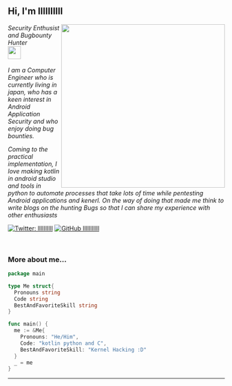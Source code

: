 <h2> Hi, I'm llllIIIlll</h2>
<img align='right' src="https://github-readme-stats.vercel.app/api?username=llllIIIlll&show_icons=true&theme=radical" width="380">
<p><em>Security Enthusist and Bugbounty Hunter <br><img src="https://media.giphy.com/media/WUlplcMpOCEmTGBtBW/giphy.gif" width="30"><br><br>
 I am a Computer Engineer who is currently living in japan, who has a keen interest in Android Application Security and who enjoy doing bug bounties.

Coming to the practical implementation, I love making kotlin in android studio and tools in python to automate processes that take lots of time while pentesting Android applications and kenerl. On the way of doing that made me think to write blogs on the hunting Bugs so that I can share my experience with other enthusiasts
</em></p>

[![Twitter: llllIIIlll](https://img.shields.io/twitter/follow/lllIIIIIIIIl?style=flat-square)](https://twitter.com/lllIIIIIIIIl)
[![GitHub llllIIIllll](https://img.shields.io/github/followers/llllIIIllll?label=follow%20github&style=flat-square)](https://github.com/llllIIIllll)

<br>

### More about me...

```go
package main

type Me struct{
  Pronouns string
  Code string
  BestAndFavoriteSkill string
}

func main() {
  me := &Me{
    Pronouns: "He/Him",
    Code: "kotlin python and C",
    BestAndFavoriteSkill: "Kernel Hacking :D"
  }
  _ = me
}
```
---
